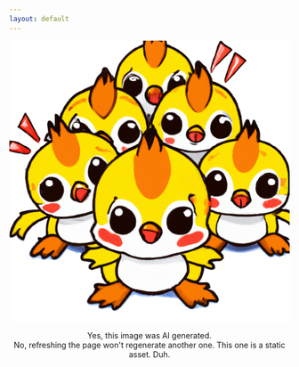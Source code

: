```yaml
---
layout: default
---
```


![PluckyDucks](assets/img/pluckyducks2.png)
<p align=center>
Yes, this image was AI generated.<br>
No, refreshing the page won't regenerate another one. This one is a static asset. Duh.
</p>
